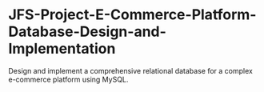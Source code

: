# JFS-Project-E-Commerce-Platform-Database-Design-and-Implementation
Design and implement a comprehensive relational database for a complex e-commerce platform using MySQL.
